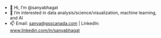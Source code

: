 - 👋 Hi, I’m @sanyabhagat
- 👀 I’m interested in data analysis/science/visualization, machine learning, and AI
- 📫 Email: sanya@gsscanada.com | LinkedIn: www.linkedin.com/in/sanyabhagat

<!---
sanyabhagat/sanyabhagat is a ✨ special ✨ repository because its `README.md` (this file) appears on your GitHub profile.
You can click the Preview link to take a look at your changes.
--->
